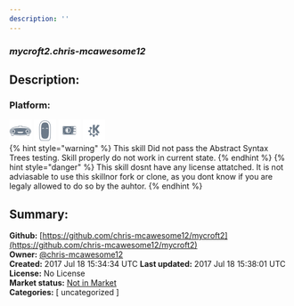 ```yaml
---
description: ''
---
```


### _mycroft2.chris-mcawesome12_  
## Description:  
  
  
  
### Platform:  
 ![Mark I](../.gitbook/assets/mark-1-icon.png)  ![Mark II](../.gitbook/assets/mark-2-icon.png)  ![Picroft](../.gitbook/assets/picroft-icon.png)  ![plasmoid](../.gitbook/assets/kde.png)   
{% hint style="warning" %}
This skill Did not pass the Abstract Syntax Trees testing. Skill properly do not work in current state.
{% endhint %}
{% hint style="danger" %}
This skill dosnt have any license attatched. It is not adviasable to use this skillnor fork or clone, as you dont know if you are legaly allowed to do so by the auhtor.
{% endhint %}
  
## Summary:  
**Github:** [https://github.com/chris-mcawesome12/mycroft2](https://github.com/chris-mcawesome12/mycroft2)  
**Owner:** [@chris-mcawesome12](https://github.com/chris-mcawesome12)  
**Created:** 2017 Jul 18 15:34:34 UTC  **Last updated:** 2017 Jul 18 15:38:01 UTC  
**License:** No License  
**Market status:** [Not in Market](https://market.mycroft.ai/skill/)  
**Categories:** [ uncategorized ]   
